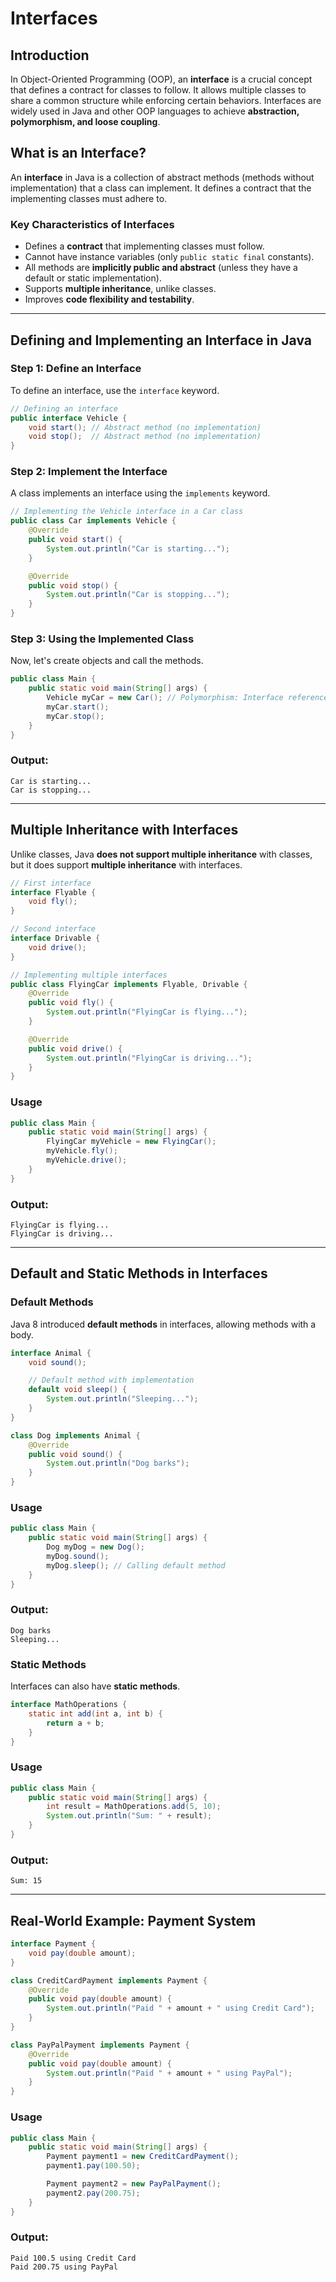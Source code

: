 # Interfaces

## Introduction

In Object-Oriented Programming (OOP), an **interface** is a crucial concept that defines a contract for classes to follow. It allows multiple classes to share a common structure while enforcing certain behaviors. Interfaces are widely used in Java and other OOP languages to achieve **abstraction, polymorphism, and loose coupling**.

## What is an Interface?

An **interface** in Java is a collection of abstract methods (methods without implementation) that a class can implement. It defines a contract that the implementing classes must adhere to.

### **Key Characteristics of Interfaces**

- Defines a **contract** that implementing classes must follow.
- Cannot have instance variables (only `public static final` constants).
- All methods are **implicitly public and abstract** (unless they have a default or static implementation).
- Supports **multiple inheritance**, unlike classes.
- Improves **code flexibility and testability**.

---

## **Defining and Implementing an Interface in Java**

### **Step 1: Define an Interface**

To define an interface, use the `interface` keyword.

```java
// Defining an interface
public interface Vehicle {
    void start(); // Abstract method (no implementation)
    void stop();  // Abstract method (no implementation)
}
```

### **Step 2: Implement the Interface**

A class implements an interface using the `implements` keyword.

```java
// Implementing the Vehicle interface in a Car class
public class Car implements Vehicle {
    @Override
    public void start() {
        System.out.println("Car is starting...");
    }

    @Override
    public void stop() {
        System.out.println("Car is stopping...");
    }
}
```

### **Step 3: Using the Implemented Class**

Now, let's create objects and call the methods.

```java
public class Main {
    public static void main(String[] args) {
        Vehicle myCar = new Car(); // Polymorphism: Interface reference
        myCar.start();
        myCar.stop();
    }
}
```

### **Output:**

```
Car is starting...
Car is stopping...
```

---

## **Multiple Inheritance with Interfaces**

Unlike classes, Java **does not support multiple inheritance** with classes, but it does support **multiple inheritance** with interfaces.

```java
// First interface
interface Flyable {
    void fly();
}

// Second interface
interface Drivable {
    void drive();
}

// Implementing multiple interfaces
public class FlyingCar implements Flyable, Drivable {
    @Override
    public void fly() {
        System.out.println("FlyingCar is flying...");
    }

    @Override
    public void drive() {
        System.out.println("FlyingCar is driving...");
    }
}
```

### **Usage**

```java
public class Main {
    public static void main(String[] args) {
        FlyingCar myVehicle = new FlyingCar();
        myVehicle.fly();
        myVehicle.drive();
    }
}
```

### **Output:**

```
FlyingCar is flying...
FlyingCar is driving...
```

---

## **Default and Static Methods in Interfaces**

### **Default Methods**

Java 8 introduced **default methods** in interfaces, allowing methods with a body.

```java
interface Animal {
    void sound();

    // Default method with implementation
    default void sleep() {
        System.out.println("Sleeping...");
    }
}

class Dog implements Animal {
    @Override
    public void sound() {
        System.out.println("Dog barks");
    }
}
```

### **Usage**

```java
public class Main {
    public static void main(String[] args) {
        Dog myDog = new Dog();
        myDog.sound();
        myDog.sleep(); // Calling default method
    }
}
```

### **Output:**

```
Dog barks
Sleeping...
```

### **Static Methods**

Interfaces can also have **static methods**.

```java
interface MathOperations {
    static int add(int a, int b) {
        return a + b;
    }
}
```

### **Usage**

```java
public class Main {
    public static void main(String[] args) {
        int result = MathOperations.add(5, 10);
        System.out.println("Sum: " + result);
    }
}
```

### **Output:**

```
Sum: 15
```

---

## **Real-World Example: Payment System**

```java
interface Payment {
    void pay(double amount);
}

class CreditCardPayment implements Payment {
    @Override
    public void pay(double amount) {
        System.out.println("Paid " + amount + " using Credit Card");
    }
}

class PayPalPayment implements Payment {
    @Override
    public void pay(double amount) {
        System.out.println("Paid " + amount + " using PayPal");
    }
}
```

### **Usage**

```java
public class Main {
    public static void main(String[] args) {
        Payment payment1 = new CreditCardPayment();
        payment1.pay(100.50);

        Payment payment2 = new PayPalPayment();
        payment2.pay(200.75);
    }
}
```

### **Output:**

```
Paid 100.5 using Credit Card
Paid 200.75 using PayPal
```
